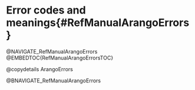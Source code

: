 Error codes and meanings{#RefManualArangoErrors}
================================================

@NAVIGATE_RefManualArangoErrors
@EMBEDTOC{RefManualArangoErrorsTOC}

@copydetails ArangoErrors

@BNAVIGATE_RefManualArangoErrors
